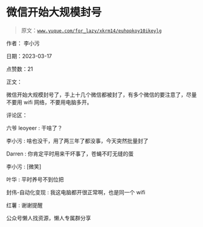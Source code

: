 # 微信开始大规模封号

> 原文：[`www.yuque.com/for_lazy/xkrm14/euhopkoy10ikeylg`](https://www.yuque.com/for_lazy/xkrm14/euhopkoy10ikeylg)



作者： 李小污



日期：2023-03-17



点赞数：21



正文：



微信开始大规模封号了，手上十几个微信都被封了，有多个微信的要注意了，尽量不要用 wifi 网络，不要用电脑多开。



评论区：



六爷 leoyeer : 干啥了？



李小污 : 啥也没干，用了两三年了都没事，今天突然批量封了



Darren : 你肯定平时用来干坏事了，苍蝇不盯无缝的蛋



李小污 : [微笑]



叶华 : 平时养号不到位把



封伟-自动化变现 : 我这电脑都开很正常啊，也是同一个 wifi



红薯 : 谢谢提醒



公众号懒人找资源，懒人专属群分享

